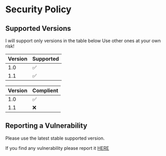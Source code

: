 # Security Policy

## Supported Versions

I will support only versions in the table below
Use other ones at your own risk!

| Version | Supported          |
| ------- | ------------------ |
| 1.0   | :white_check_mark: |
| 1.1   | :white_check_mark:                |

| Version | Complient          |
| ------- | ------------------ |
| 1.0   | :white_check_mark: |
| 1.1   | :x:                |

## Reporting a Vulnerability

Please use the latest stable supported version.

If you find any vulnerability please report it
[HERE](https://github.com/Logotrop/DAMN/issues)
